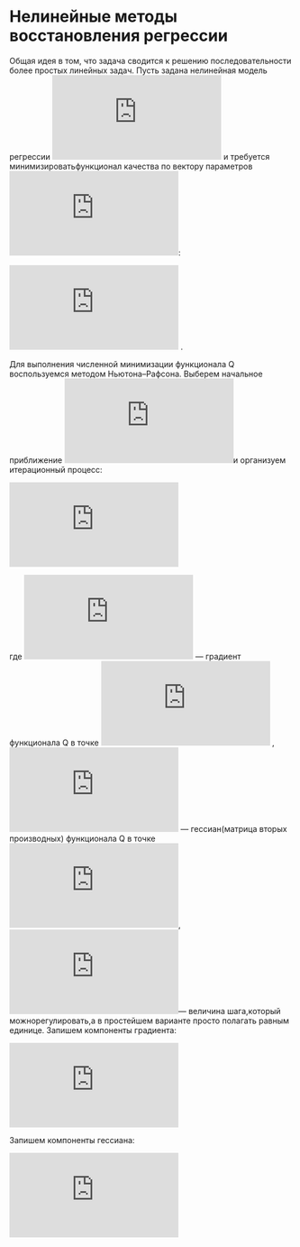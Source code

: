 # Нелинейные методы восстановления регрессии
Общая идея в том, что задача сводится к решению последовательности более простых линейных задач.
Пусть задана нелинейная модель регрессии ![](https://latex.codecogs.com/gif.latex?f%28x%2C%5Calpha%29) и требуется минимизироватьфункционал качества по вектору параметров ![](https://latex.codecogs.com/gif.latex?%5Calpha%5Csubset%5Cmathbb%7BR%7D%5Ep):

![](https://latex.codecogs.com/gif.latex?Q%28%5Calpha%2CX%5El%29%3D%5Csum_%7Bi%3D1%7D%5El%28f%28x_i%2C%5Calpha%29-y_i%29%5E2) .

Для выполнения численной минимизации функционала Q воспользуемся методом Ньютона–Рафсона. Выберем начальное приближение ![](https://latex.codecogs.com/gif.latex?%5Calpha%5E0%3D%5C%7B%5Calpha_1%5E0%2C...%2C%5Calpha_p%5E0%20%5C%7D)и организуем итерационный процесс:

![](https://latex.codecogs.com/gif.latex?%5Calpha%5E%7Bt&plus;1%7D%3A%3D%5Calpha%5Et%20-%20h_t%28Q%27%27%28%5Calpha%5Et%29%29%5E%7B-1%7DQ%27%28%5Calpha%5Et%29%2C)

где ![](https://latex.codecogs.com/gif.latex?Q%27%28%5Calpha%5Et%29) — градиент функционала Q в точке ![](https://latex.codecogs.com/gif.latex?%5Calpha%5Et) ,![](https://latex.codecogs.com/gif.latex?Q%27%27%28%5Calpha%5Et%29)  — гессиан(матрица вторых производных) функционала Q в точке ![](https://latex.codecogs.com/gif.latex?%5Calpha%5Et),![](https://latex.codecogs.com/gif.latex?h_t)— величина шага,который можнорегулировать,а в простейшем варианте просто полагать равным единице.
  Запишем компоненты градиента:
  
  ![](https://latex.codecogs.com/gif.latex?%5Cfrac%7B%5Cpartial%20%7D%7B%5Cpartial%20%5Calpha_j%20%7DQ%28%5Calpha%29%3D2%5Csum%20_%7Bi%3D1%7D%5El%28f%28x_i%2C%5Calpha%20%29-y_i%29%5Cfrac%7B%5Cpartial%20f%7D%7B%5Cpartial%20%5Calpha%20_j%7D%28x_i%2C%5Calpha%29)

Запишем компоненты гессиана:

![](https://latex.codecogs.com/gif.latex?%5Cfrac%7B%5Cpartial%5E2%20%7D%7B%5Cpartial%20%5Calpha_j%5Cpartial%20%5Calpha%20_k%20%7DQ%28%5Calpha%29%3D2%5Csum%20_%7Bi%3D1%7D%5El%5Cfrac%7B%5Cpartial%20f%7D%7B%5Cpartial%20%5Calpha_j%7D%28x_i%2C%5Calpha%20%29%5Cfrac%7B%5Cpartial%20f%7D%7B%5Cpartial%20%5Calpha%20_k%7D%28x_i%2C%5Calpha%20%29-2%5Csum%20_%7Bi%3D1%7D%5El%28f%28x_i%2C%5Calpha%20%29-y_i%29%5Cfrac%7B%5Cpartial%5E2%20f%20%7D%7B%5Cpartial%20%5Calpha_j%5Cpartial%20%5Calpha%20_k%20%7D%28x_i%2C%5Calpha%20%29)
